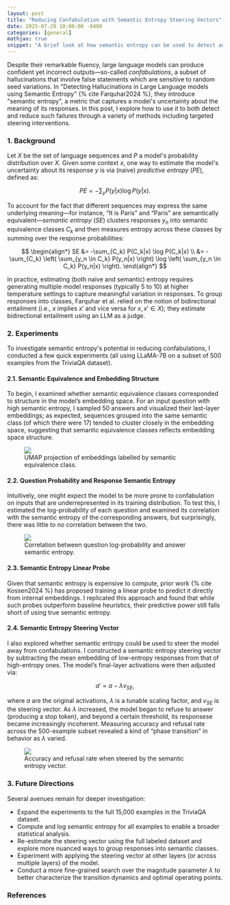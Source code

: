 ```yaml
---
layout: post
title: "Reducing Confabulation with Semantic Entropy Steering Vectors"
date: 2025-07-28 10:00:00 -0400
categories: [general]
mathjax: true
snippet: "A brief look at how semantic entropy can be used to detect and reduce confabulations in LLMs."
---
```


Despite their remarkable fluency, large language models can produce confident yet incorrect outputs—so-called *confabulations*, a subset of hallucinations that involve false statements which are sensitive to random seed variations.
In "Detecting Hallucinations in Large Language models using Semantic Entropy" {% cite Farquhar2024 %}, they introduce "semantic entropy", a metric that captures a model's uncertainty about the meaning of its responses.
In this post, I explore how to use it to both detect and reduce such failures through a variety of methods including targeted steering interventions.

### 1. Background

Let $X$ be the set of language sequences and $P$ a model's probability distribution over $X$.
Given some context $x$, one way to estimate the model's uncertainty about its response $y$ is via (naive) *predictive entropy* ($PE$), defined as:

$$
PE = -\sum_y P(y|x) \log P(y|x).
$$

To account for the fact that different sequences may express the same underlying meaning—for instance, “It is Paris” and “Paris” are semantically equivalent—*semantic entropy* ($SE$) clusters responses $y_n$ into semantic equivalence classes $C_k$ and then measures entropy across these classes by summing over the response probabilities:

$$
\begin{align*}
SE &= -\sum_{C_k} P(C_k|x) \log P(C_k|x)
\\ &= -\sum_{C_k}  \left( \sum_{y_n \in C_k} P(y_n|x) \right) \log \left( \sum_{y_n \in C_k} P(y_n|x) \right).
\end{align*}
$$

In practice, estimating (both naive and semantic) entropy requires generating multiple model responses (typically 5 to 10) at higher temperature settings to capture meaningful variation in responses.
To group responses into classes, Farquhar et al. relied on the notion of bidirectional entailment (i.e., $x$ implies $x'$ and vice versa for $x, x' \in X$); they estimate bidirectional entailment using an LLM as a judge.

### 2. Experiments

To investigate semantic entropy's potential in reducing confabulations, I conducted a few quick experiments (all using LLaMA-7B on a subset of 500 examples from the TriviaQA dataset).

#### 2.1. Semantic Equivalence and Embedding Structure

To begin, I examined whether semantic equivalence classes corresponded to structure in the model’s embedding space.
For an input question with high semantic entropy, I sampled 50 answers and visualized their last-layer embeddings; as expected, sequences grouped into the same semantic class (of which there were 17) tended to cluster closely in the embedding space, suggesting that semantic equivalence classes reflects embedding space structure.

<figure class="figure-75">
    <img src="{{ '/assets/blog/2025-07-28-confabulations/semantic_embeddings.png' | relative_url }}">
    <figcaption>UMAP projection of embeddings labelled by semantic equivalence class.</figcaption>
</figure>

#### 2.2. Question Probability and Response Semantic Entropy

Intuitively, one might expect the model to be more prone to confabulation on inputs that are underrepresented in its training distribution.
To test this, I estimated the log-probability of each question and examined its correlation with the semantic entropy of the corresponding answers, but surprisingly, there was little to no correlation between the two.

<figure class="figure-75">
    <img src="{{ '/assets/blog/2025-07-28-confabulations/question_entropy_correlation.png' | relative_url }}">
    <figcaption>Correlation between question log-probability and answer semantic entropy.</figcaption>
</figure>

#### 2.3. Semantic Entropy Linear Probe

Given that semantic entropy is expensive to compute, prior work {% cite Kossen2024 %} has proposed training a linear probe to predict it directly from internal embeddings.
I replicated this approach and found that while such probes outperform baseline heuristics, their predictive power still falls short of using true semantic entropy.

#### 2.4. Semantic Entropy Steering Vector

I also explored whether semantic entropy could be used to steer the model away from confabulations.
I constructed a semantic entropy steering vector by subtracting the mean embedding of low-entropy responses from that of high-entropy ones.
The model’s final-layer activations were then adjusted via:

$$
a' = a - \lambda v_{SE},
$$

where $a$ are the original activations, $\lambda$ is a tunable scaling factor, and $v_{SE}$ is the steering vector.
As $\lambda$ increased, the model began to refuse to answer (producing a stop token), and beyond a certain threshold, its responsese became increasingly incoherent.
Measuring accuracy and refusal rate across the 500-example subset revealed a kind of “phase transition” in behavior as $\lambda$ varied.

<figure class="figure-100">
    <img src="{{ '/assets/blog/2025-07-28-confabulations/acc_refusal_with_steering.png' | relative_url }}">
    <figcaption>Accuracy and refusal rate when steered by the semantic entropy vector.</figcaption>
</figure>

### 3. Future Directions

Several avenues remain for deeper investigation:

- Expand the experiments to the full 15,000 examples in the TriviaQA dataset.
- Compute and log semantic entropy for all examples to enable a broader statistical analysis.
- Re-estimate the steering vector using the full labeled dataset and explore more nuanced ways to group responses into semantic classes.
- Experiment with applying the steering vector at other layers (or across multiple layers) of the model.
- Conduct a more fine-grained search over the magnitude parameter $\lambda$ to better characterize the transition dynamics and optimal operating points.

### References